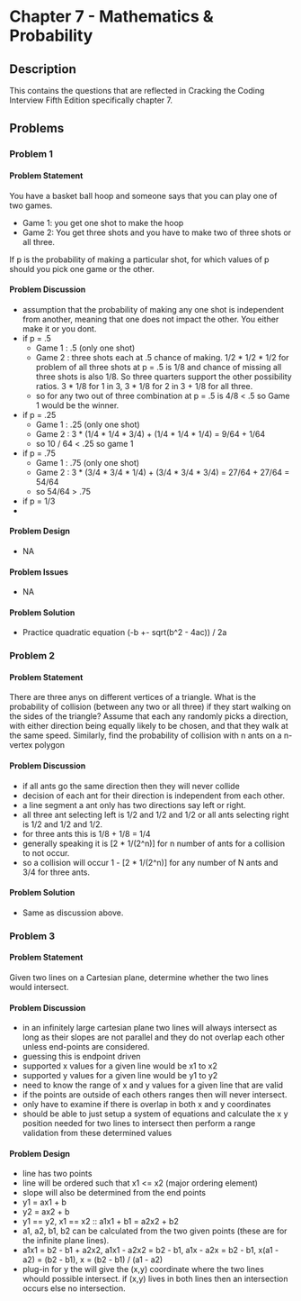 # Chapter 7 - Mathematics & Probability
## Description
This contains the questions that are reflected in Cracking the Coding Interview Fifth Edition specifically chapter 7.

## Problems
### Problem 1
#### Problem Statement
>
You have a basket ball hoop and someone says that you can play one of two games.
- Game 1: you get one shot to make the hoop
- Game 2: You get three shots and you have to make two of three shots or all three.

If p is the probability of making a particular shot, for which values of p should you pick one game or the other.

#### Problem Discussion
- assumption that the probability of making any one shot is independent from another, meaning that one does not impact the other.  You either make it or you dont.
- if p = .5 
  - Game 1 : .5 (only one shot)
  - Game 2 : three shots each at .5 chance of making. 1/2 * 1/2 * 1/2 for problem of all three shots at p = .5 is 1/8 and chance of missing all three shots is also 1/8.  So three quarters support the other possibility ratios. 3 * 1/8 for 1 in 3, 3 * 1/8 for 2 in 3 + 1/8 for all three.
  - so for any two out of three combination at p = .5 is 4/8 < .5  so Game 1 would be the winner.
- if p = .25
  - Game 1 : .25 (only one shot)
  - Game 2 : 3 * (1/4 * 1/4 * 3/4) + (1/4 * 1/4 * 1/4) = 9/64 + 1/64 
  - so 10 / 64 < .25 so game 1
- if p = .75
  - Game 1 : .75 (only one shot)
  - Game 2 : 3 * (3/4 * 3/4 * 1/4) + (3/4 * 3/4 * 3/4) = 27/64 + 27/64 = 54/64
  - so 54/64 > .75
- if p = 1/3
- 

#### Problem Design
- NA

#### Problem Issues
- NA

#### Problem Solution
- Practice quadratic equation (-b +- sqrt(b^2 - 4ac)) / 2a

### Problem 2
#### Problem Statement
>
There are three anys on different vertices of a triangle.  What is the probability of collision (between any two or all three) if they start walking on the sides of the triangle?  Assume that each any randomly picks a direction, with either direction being equally likely to be chosen, and that they walk at the same speed.  Similarly, find the probability of collision with n ants on a n-vertex polygon

#### Problem Discussion
- if all ants go the same direction then they will never collide
- decision of each ant for their direction is independent from each other.
- a line segment a ant only has two directions say left or right.
- all three ant selecting left is 1/2 and 1/2 and 1/2 or all ants selecting right is 1/2 and 1/2 and 1/2.
- for three ants this is 1/8 + 1/8 = 1/4
- generally speaking it is [2 * 1/(2^n)] for n number of ants for a collision to not occur.
- so a collision will occur 1 - [2 * 1/(2^n)] for any number of N ants and 3/4 for three ants.

#### Problem Solution
- Same as discussion above.

### Problem 3
#### Problem Statement
>
Given two lines on a Cartesian plane, determine whether the two lines would intersect.

#### Problem Discussion
- in an infinitely large cartesian plane two lines will always intersect as long as their slopes are not parallel and they do not overlap each other unless end-points are considered.
- guessing this is endpoint driven
- supported x values for a given line would be x1 to x2 
- supported y values for a given line would be y1 to y2 
- need to know the range of x and y values for a given line that are valid
- if the points are outside of each others ranges then will never intersect.
- only have to examine if there is overlap in both x and y coordinates
- should be able to just setup a system of equations and calculate the x y position needed for two lines to intersect then perform a range validation from these determined values

#### Problem Design
- line has two points
- line will be ordered such that x1 <= x2 (major ordering element)
- slope will also be determined from the end points
- y1 = ax1 + b
- y2 = ax2 + b
- y1 == y2, x1 == x2 :: a1x1 + b1 = a2x2 + b2 
- a1, a2, b1, b2 can be calculated from the two given points (these are for the infinite plane lines).
- a1x1 = b2 - b1 + a2x2, a1x1 - a2x2 = b2 - b1, a1x - a2x = b2 - b1, x(a1 - a2) = (b2 - b1), x = (b2 - b1) / (a1 - a2)
- plug-in for y the will give the (x,y) coordinate where the two lines whould possible intersect.  if (x,y) lives in both lines then an intersection occurs else no intersection.
